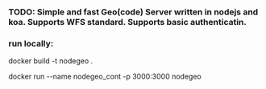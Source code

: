 ### TODO: Simple and fast Geo(code) Server written in nodejs and koa. Supports WFS standard. Supports basic authenticatin. 


### run locally:

docker build -t nodegeo .

docker run --name nodegeo_cont -p 3000:3000 nodegeo
